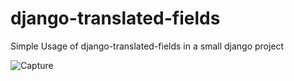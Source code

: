 # django-translated-fields
Simple Usage of django-translated-fields in a small django project

![Capture](https://user-images.githubusercontent.com/41660866/104309914-b3c94e80-54f4-11eb-8a34-6055a936c981.JPG)
